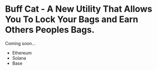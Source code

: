 # Buff Cat - A New Utility That Allows You To Lock Your Bags and Earn Others Peoples Bags.

Coming soon...
- Ethereum
- Solana
- Base

